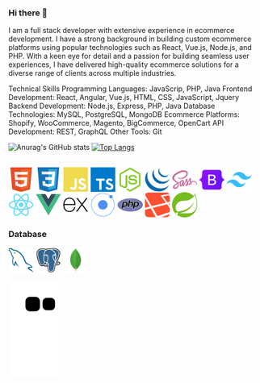 ### Hi there 👋

I am a full stack developer with extensive experience in ecommerce development. I have a strong background in building custom ecommerce platforms using popular technologies such as React, Vue.js, Node.js, and PHP. With a keen eye for detail and a passion for building seamless user experiences, I have delivered high-quality ecommerce solutions for a diverse range of clients across multiple industries.

Technical Skills
Programming Languages: JavaScrip, PHP, Java
Frontend Development: React, Angular, Vue.js, HTML, CSS, JavaScript, Jquery
Backend Development: Node.js, Express, PHP, Java
Database Technologies: MySQL, PostgreSQL, MongoDB
Ecommerce Platforms: Shopify, WooCommerce, Magento, BigCommerce, OpenCart
API Development: REST, GraphQL
Other Tools: Git

![Anurag's GitHub stats](https://github-readme-stats.vercel.app/api?username=GabrielMesquitaOliveira&show_icons=true&theme=dracula)
[![Top Langs](https://github-readme-stats.vercel.app/api/top-langs/?username=GabrielMesquitaOliveira&hide_progress=true&theme=dracula)](https://github.com/GabrielMesquitaOliveira/github-readme-stats)

<div style="display: inline_block"><br>
  <img align="center" width="50" src="https://raw.githubusercontent.com/devicons/devicon/master/icons/html5/html5-original.svg">
  <img align="center" width="50" src="https://raw.githubusercontent.com/devicons/devicon/master/icons/css3/css3-original.svg">
  <img align="center" width="50" src="https://raw.githubusercontent.com/devicons/devicon/master/icons/javascript/javascript-plain.svg">
  
  <img align="center" width="50" src="https://raw.githubusercontent.com/devicons/devicon/master/icons/typescript/typescript-plain.svg">
  <img align="center" width="50" src="https://raw.githubusercontent.com/devicons/devicon/master/icons/nodejs/nodejs-original.svg">
  <img align="center" width="50" src="https://raw.githubusercontent.com/devicons/devicon/master/icons/jquery/jquery-original.svg">
  <img align="center" width="50" src="https://raw.githubusercontent.com/devicons/devicon/master/icons/sass/sass-original.svg">
  <img align="center" width="50" src="https://raw.githubusercontent.com/devicons/devicon/master/icons/bootstrap/bootstrap-original.svg">
  <img align="center" width="50" src="https://raw.githubusercontent.com/devicons/devicon/master/icons/tailwindcss/tailwindcss-plain.svg">
  <img align="center" width="50" src="https://raw.githubusercontent.com/devicons/devicon/master/icons/react/react-original.svg">
  <img align="center" width="50" src="https://raw.githubusercontent.com/devicons/devicon/master/icons/vuejs/vuejs-original.svg">
  <img align="center" width="50" src="https://raw.githubusercontent.com/devicons/devicon/master/icons/express/express-original.svg">
  <img align="center" width="50" src="https://raw.githubusercontent.com/devicons/devicon/master/icons/ionic/ionic-original.svg">
  
  <img align="center" width="50" src="https://raw.githubusercontent.com/devicons/devicon/master/icons/php/php-original.svg">
  <img align="center" width="50" src="https://raw.githubusercontent.com/devicons/devicon/master/icons/laravel/laravel-plain.svg">
  <img align="center" width="50" src="https://raw.githubusercontent.com/devicons/devicon/master/icons/spring/spring-original.svg">
  
  
</div>


### Database

<div style="display: inline_block">

<!--databases-->
<img align="center" width="50" src="https://raw.githubusercontent.com/devicons/devicon/master/icons/mysql/mysql-original.svg">
<img align="center" width="50" src="https://raw.githubusercontent.com/devicons/devicon/master/icons/postgresql/postgresql-original.svg">
<img align="center" width="50" src="https://raw.githubusercontent.com/devicons/devicon/master/icons/mongodb/mongodb-original.svg">




</div>




![snake gif](https://github.com/GabrielMesquitaOliveira/GabrielMesquitaOliveira/blob/output/github-contribution-grid-snake.svg)

